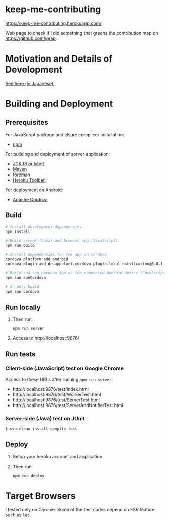 # keep-me-contributing

https://keep-me-contributing.herokuapp.com/

Web page to check if I did something that greens the contribution map on https://github.com/igrep.

# Motivation and Details of Development

[See here (in Japanese).](/README-ALSO.ja.md)

# Building and Deployment

## Prerequisites

For JavaScript package and clsure compileer installation:

- [npm](https://www.npmjs.com/)

For building and deployment of server application:

- [JDK (8 or later)](http://www.oracle.com/technetwork/java/javase/downloads/jdk8-downloads-2133151.html)
- [Maven](https://maven.apache.org/)
- [foreman](https://rubygems.org/gems/foreman)
- [Heroku Toolbelt](https://rubygems.org/gems/foreman)

For deployment on Android:

- [Apache Cordova](http://cordova.apache.org/)

## Build

```bash
# Install development dependencies
npm install

# Build server (Java) and browser app (JavaScript)
npm run build

# Install dependencies for the app on cordova
cordova platform add android
cordova plugin add de.appplant.cordova.plugin.local-notification@0.8.1

# Build and run cordova app on the connected Android device (JavaScript)
npm run runCordova

# Or only build
npm run cordova
```

## Run locally

1. Then run:

    ```bash
    npm run server
    ```
2. Access to http://localhost:9876/

## Run tests

### Client-side (JavaScript) test on Google Chrome

Access to these URLs after running `npm run server`.

- http://localhost:9876/test/index.html
- http://localhost:9876/test/WorkerTest.html
- http://localhost:9876/test/ServerTest.html
- http://localhost:9876/test/ServerAndNotifierTest.html

### Server-side (Java) test on JUnit

```bash
$ mvn clean install compile test
```

## Deploy

1. Setup your heroku account and application
2. Then run:

    ```bash
    npm run deploy
    ```

# Target Browsers

I tested only on Chrome. Some of the test codes depend on ES6 feature such as `let`.

